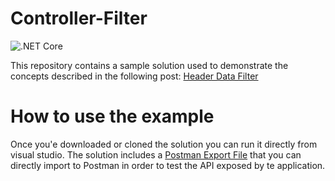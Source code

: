 # Controller-Filter
![.NET Core](https://github.com/Nementis/Controller-Filter/workflows/.NET%20Core/badge.svg)

This repository contains a sample solution used to demonstrate the concepts described in the following post: [Header Data Filter](https://www.mathesis.it/ambiti-e-materie/quattro-passi-con-model-view-controller/trucchi-e-suggerimenti/header-data-filter)
# How to use the example
Once you'e downloaded or cloned the solution you can run it directly from visual studio. The solution includes a [Postman Export File](https://github.com/Nementis/Controller-Filter/blob/master/Content%20Filter.postman_collection.json) that you can directly import to Postman in order to test the API exposed by te application.